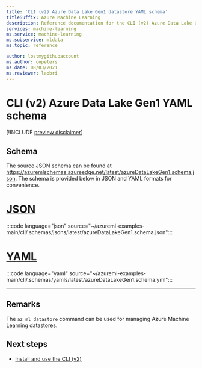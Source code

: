 ```yaml
---
title: 'CLI (v2) Azure Data Lake Gen1 datastore YAML schema'
titleSuffix: Azure Machine Learning
description: Reference documentation for the CLI (v2) Azure Data Lake Gen1 datastore YAML schema.
services: machine-learning
ms.service: machine-learning
ms.subservice: mldata
ms.topic: reference

author: lostmygithubaccount
ms.author: copeters
ms.date: 08/03/2021
ms.reviewer: laobri
---
```


# CLI (v2) Azure Data Lake Gen1 YAML schema

[!INCLUDE [preview disclaimer](../../includes/machine-learning-preview-generic-disclaimer.md)]

## Schema

The source JSON schema can be found at https://azuremlschemas.azureedge.net/latest/azureDataLakeGen1.schema.json. The schema is provided below in JSON and YAML formats for convenience.

# [JSON](#tab/json)

:::code language="json" source="~/azureml-examples-main/cli/.schemas/jsons/latest/azureDataLakeGen1.schema.json":::

# [YAML](#tab/yaml)

:::code language="yaml" source="~/azureml-examples-main/cli/.schemas/yamls/latest/azureDataLakeGen1.schema.yml":::

---

## Remarks

The `az ml datastore` command can be used for managing Azure Machine Learning datastores.

## Next steps

- [Install and use the CLI (v2)](how-to-configure-cli.md)
